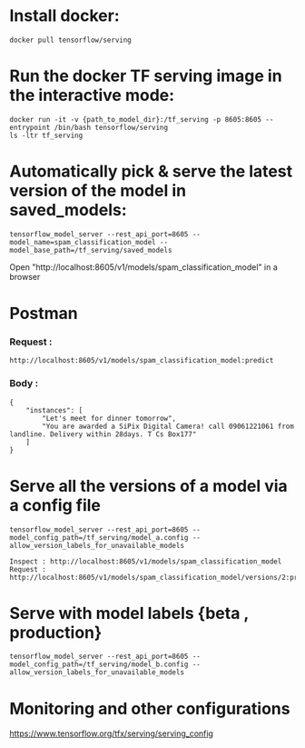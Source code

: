 # Install docker:

    docker pull tensorflow/serving

# Run the docker TF serving image in the interactive mode:

    docker run -it -v {path_to_model_dir}:/tf_serving -p 8605:8605 --entrypoint /bin/bash tensorflow/serving
    ls -ltr tf_serving

# Automatically pick & serve the latest version of the model in saved_models:

    tensorflow_model_server --rest_api_port=8605 --model_name=spam_classification_model --model_base_path=/tf_serving/saved_models

Open "http://localhost:8605/v1/models/spam_classification_model" in a browser

# Postman

### Request : 

    http://localhost:8605/v1/models/spam_classification_model:predict
### Body : 

    {
        "instances": [
            "Let's meet for dinner tomorrow",
            "You are awarded a SiPix Digital Camera! call 09061221061 from landline. Delivery within 28days. T Cs Box177"
        ]
    }

# Serve all the versions of a model via a config file

    tensorflow_model_server --rest_api_port=8605 --model_config_path=/tf_serving/model_a.config --allow_version_labels_for_unavailable_models

    Inspect : http://localhost:8605/v1/models/spam_classification_model
    Request : http://localhost:8605/v1/models/spam_classification_model/versions/2:predict

# Serve with model labels {beta , production}

    tensorflow_model_server --rest_api_port=8605 --model_config_path=/tf_serving/model_b.config --allow_version_labels_for_unavailable_models

# Monitoring and other configurations

https://www.tensorflow.org/tfx/serving/serving_config
